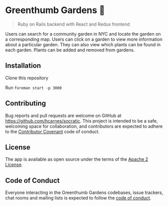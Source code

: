 # Greenthumb Gardens 🌱

>Ruby on Rails backend with React and Redux frontend

Users can search for a community garden in NYC and locate the garden on a corresponding map. Users can click on a garden to view more information about a particular garden. They can also view which plants can be found in each garden. Plants can be added and removed from gardens.

## Installation
Clone this repository

Run `foreman start -p 3000`

## Contributing

Bug reports and pull requests are welcome on GitHub at https://github.com/hcarnes/socratic. This project is intended to be a safe, welcoming space for collaboration, and contributors are expected to adhere to the [Contributor Covenant](http://contributor-covenant.org) code of conduct.

## License

The app is available as open source under the terms of the [Apache 2 License](https://opensource.org/licenses/Apache-2.0).

## Code of Conduct

Everyone interacting in the Greenthumb Gardens codebases, issue trackers, chat rooms and mailing lists is expected to follow the [code of conduct](https://github.com/[USERNAME]/greenthumb/blob/master/CODE_OF_CONDUCT.md).

